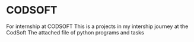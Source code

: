 # CODSOFT
For internship at CODSOFT
This is a projects in my intership journey at the CodSoft
The attached file of python programs and tasks
